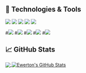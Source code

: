 ## 🔧 Technologies & Tools
![](https://img.shields.io/badge/OS-Linux-informational?style=flat&logo=linux&logoColor=white&color=2bbc8a)
![](https://img.shields.io/badge/Shell-Bash-informational?style=flat&logo=gnu-bash&logoColor=white&color=2bbc8a)
![](https://img.shields.io/badge/Tools-Docker-informational?style=flat&logo=docker&logoColor=white&color=2bbc8a)
![](https://img.shields.io/badge/firewall-PfSense-blue)
![](https://img.shields.io/badge/Zabbix-informational?style=flat&logo=linux&logoColor=white&color=2bbc8a)



#![](https://img.shields.io/badge/Tools-Kubernetes-informational?style=flat&logo=kubernetes&logoColor=white&color=2bbc8a)
#![](https://img.shields.io/badge/Tools-Terraform-informational?style=flat&logo=terraform&logoColor=white&color=2bbc8a)
#![](https://img.shields.io/badge/Tools-Ansible-informational?style=flat&logo=ansible&logoColor=white&color=2bbc8a)
#![](https://img.shields.io/badge/Cloud-AWS-informational?style=flat&logo=amazon&logoColor=white&color=2bbc8a)
#![](https://img.shields.io/badge/Tools-Prometheus-informational?style=flat&logo=prometheus&logoColor=white&color=2bbc8a)

## &#x1f4c8; GitHub Stats

<a href="https://github.com/ewerton-silva00/ewerton-silva00">
  <img align="center" src="https://github-readme-stats.vercel.app/api/top-langs/?username=ewerton-silva00&hide=java,html,tex&title_color=ffffff&text_color=c9cacc&icon_color=2bbc8a&bg_color=1d1f21&langs_count=3" />
</a>

<a href="https://github.com/ewerton-silva00/ewerton-silva00">
  <img align="center" src="https://github-readme-stats.vercel.app/api?username=ewerton-silva00&show_icons=true&line_height=27&count_private=true&title_color=ffffff&text_color=c9cacc&icon_color=2bbc8a&bg_color=1d1f21" alt="Ewerton's GitHub Stats" />
</a>
